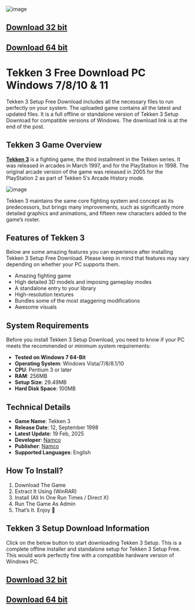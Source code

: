 ![image](https://github.com/user-attachments/assets/36ac517a-e76d-4af1-bb5a-2d7f4aaaa697)
## [**Download 32 bit**](https://unblockedgames76.cc/tekken-3-pc-windows-7-8-10/)
## [**Download 64 bit**](https://unblockedgames76.cc/tekken-3-pc-windows-7-8-10/)
# Tekken 3 Free Download PC Windows 7/8/10 & 11

Tekken 3 Setup Free Download includes all the necessary files to run perfectly on your system. The uploaded game contains all the latest and updated files. It is a full offline or standalone version of Tekken 3 Setup Download for compatible versions of Windows. The download link is at the end of the post.

## Tekken 3 Game Overview

[**Tekken 3**](https://web.archive.org/web/20040312023040/http://www.tekken-3.com/mainindex.html) is a fighting game, the third installment in the Tekken series. It was released in arcades in March 1997, and for the PlayStation in 1998. The original arcade version of the game was released in 2005 for the PlayStation 2 as part of Tekken 5‘s Arcade History mode.

![image](https://github.com/user-attachments/assets/5ab2a75e-05bd-4817-b30e-a5f6f7a8f7cd)

Tekken 3 maintains the same core fighting system and concept as its predecessors, but brings many improvements, such as significantly more detailed graphics and animations, and fifteen new characters added to the game’s roster.

## Features of Tekken 3

Below are some amazing features you can experience after installing Tekken 3 Setup Free Download. Please keep in mind that features may vary depending on whether your PC supports them.

- Amazing fighting game
- High detailed 3D models and imposing gameplay modes
- A standalone entry to your library
- High-resolution textures
- Bundles some of the most staggering modifications
- Awesome visuals

## System Requirements

Before you install Tekken 3 Setup Download, you need to know if your PC meets the recommended or minimum system requirements:

- **Tested on Windows 7 64-Bit**
- **Operating System**: Windows Vista/7/8/8.1/10
- **CPU**: Pentium 3 or later
- **RAM**: 256MB
- **Setup Size**: 29.49MB
- **Hard Disk Space**: 100MB

## Technical Details

- **Game Name**: Tekken 3
- **Release Date**: 12, September 1998
- **Latest Update**: 19 Feb, 2025
- **Developer**: [Namco](https://en.wikipedia.org/wiki/Namco)
- **Publisher**: [Namco](https://en.wikipedia.org/wiki/Namco)
- **Supported Languages**: English

## How To Install?

1. Download The Game
2. Extract It Using (WinRAR)
3. Install (All In One Run Times / Direct X)
4. Run The Game As Admin
5. That’s It. Enjoy 🙂

## Tekken 3 Setup Download Information

Click on the below button to start downloading Tekken 3 Setup. This is a complete offline installer and standalone setup for Tekken 3 Setup Free. This would work perfectly fine with a compatible hardware version of Windows PC.
## [**Download 32 bit**](https://unblockedgames76.cc/tekken-3-pc-windows-7-8-10/)
## [**Download 64 bit**](https://unblockedgames76.cc/tekken-3-pc-windows-7-8-10/)
